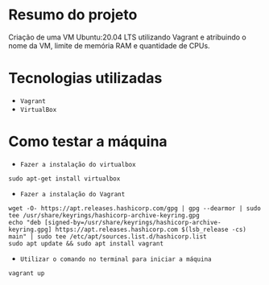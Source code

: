 # Resumo do projeto

Criação de uma VM Ubuntu:20.04 LTS utilizando Vagrant e atribuindo o nome da VM, limite de memória RAM e quantidade de CPUs.

# Tecnologias utilizadas

- ``Vagrant``
- ``VirtualBox``

# Como testar a máquina

- ``Fazer a instalação do virtualbox``
```
sudo apt-get install virtualbox
```
- ``Fazer a instalação do Vagrant``
```
wget -O- https://apt.releases.hashicorp.com/gpg | gpg --dearmor | sudo tee /usr/share/keyrings/hashicorp-archive-keyring.gpg
echo "deb [signed-by=/usr/share/keyrings/hashicorp-archive-keyring.gpg] https://apt.releases.hashicorp.com $(lsb_release -cs) main" | sudo tee /etc/apt/sources.list.d/hashicorp.list
sudo apt update && sudo apt install vagrant
```
- ``Utilizar o comando no terminal para iniciar a máquina``
```
vagrant up
```